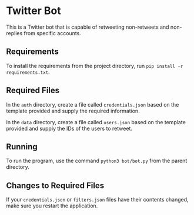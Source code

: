 # Twitter Bot

This is a Twitter bot that is capable of retweeting non-retweets and non-replies from specific accounts.

## Requirements

To install the requirements from the project directory, run `pip install -r requirements.txt`.

## Required Files

In the `auth` directory, create a file called `credentials.json` based on the template provided and supply the required information.

In the `data` directory, create a file called `users.json` based on the template provided and supply the IDs of the users to retweet.

## Running

To run the program, use the command `python3 bot/bot.py` from the parent directory.

## Changes to Required Files

If your `credentials.json` or `filters.json` files have their contents changed, make sure you restart the application.